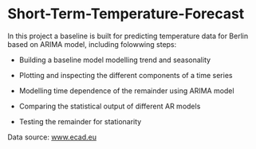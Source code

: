 # Short-Term-Temperature-Forecast

In this project a baseline is built for predicting temperature data for Berlin based on ARIMA model, including folowwing steps:

- Building a baseline model modelling trend and seasonality

- Plotting and inspecting the different components of a time series

- Modelling time dependence of the remainder using ARIMA model

- Comparing the statistical output of different AR models

- Testing the remainder for stationarity

Data source: www.ecad.eu
